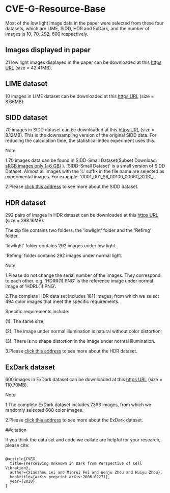 # CVE-G-Resource-Base
Most of the low light image data in the paper were selected from these four datasets, which are LIME, SIDD, HDR and ExDark, and the number of images is 10, 70, 292, 600 respectively. 

## Images displayed in paper

21 low light images displayed in the paper can be downloaded at this [https URL](https://cloud.189.cn/t/uIrMJv36RZVn) (size = 42.41MB). 

## LIME dataset

10 images in LIME dataset can be downloaded at this [https URL](https://cloud.189.cn/t/AJRfYvUFBV3e) (size = 8.66MB).

## SIDD dataset

70 images in SIDD dataset can be downloaded at this [https URL](https://cloud.189.cn/t/IbmIZrzArAzm) (size = 8.12MB). This is the downsampling version of the original SIDD data. For reducing the calculation time, the statistical index experiment uses this.

Note:

1.70 images data can be found in SIDD-Small Dataset(Subset Download: [sRGB images only (~6 GB)](https://competitions.codalab.org/my/datasets/download/a26784fe-cf33-48c2-b61f-94b299dbc0f2) ). 'SIDD-Small Dataset' is a small version of SIDD Dataset. Almost all images with the 'L' suffix in the file name are selected as experimental images. For example: '0001_001_S6_00100_00060_3200_L'.

2.Please [click this address](https://www.eecs.yorku.ca/~kamel/sidd/dataset.php) to see more about the SIDD dataset.

## HDR dataset

292 pairs of images in HDR dataset can be downloaded at this [https URL](https://cloud.189.cn/t/yymaUrmuiMny) (size = 398.16MB).

The zip file contains two folders, the 'lowlight' folder and the 'Refimg' folder.

'lowlight' folder contains 292 images under low light.

'Refimg' folder contains 292 images under normal light.

Note: 

1.Please do not change the serial number of the images. They correspond to each other. e.g.  'HDRR(1).PNG' is the reference image under normal image of 'HDRL(1).PNG'.

2.The complete HDR data set includes 1811 images, from which we select 494 color images that meet the specific requirements.

Specific requirements include:

(1). The same size;

(2). The image under normal illumination is natural without color distortion;

(3). There is no shape distortion in the image under normal illumination.

3.Please [click this address](https://live.ece.utexas.edu/research/HDRDB/hdr_index.html) to see more about the HDR dataset.

## ExDark dataset

600 images in ExDark dataset can be downloaded at this [https URL](https://cloud.189.cn/t/jAbQveiqeEZb) (size = 110.70MB).

Note: 

1.The complete ExDark dataset includes 7363 images, from which we randomly selected 600 color images.

2.Please [click this address](https://github.com/cs-chan/Exclusively-Dark-Image-Dataset) to see more about the ExDark dataset.


##citation

If you think the data set and code we collate are helpful for your research, please cite:

```

@article{CVEG,
  title={Perceiving Unknown in Dark from Perspective of Cell Vibration},
  author={Xiaozhou Lei and Minrui Fei and Wenju Zhou and Huiyu Zhou},
  booktitle={arXiv preprint arXiv:2006.02271},
  year={2020}
}


```
